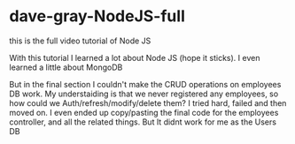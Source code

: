 # dave-gray-NodeJS-full
this is the full video tutorial of Node JS

With this tutorial I learned a lot about Node JS (hope it sticks). I even learned a little about MongoDB

But in the final section I couldn't make the CRUD operations on employees DB work. My understaiding is that we never registered any employees, so how could we Auth/refresh/modify/delete them? I tried hard, failed and then moved on. I even ended up copy/pasting the final code for the employees controller, and all the related things. But It didnt work for me as the Users DB
